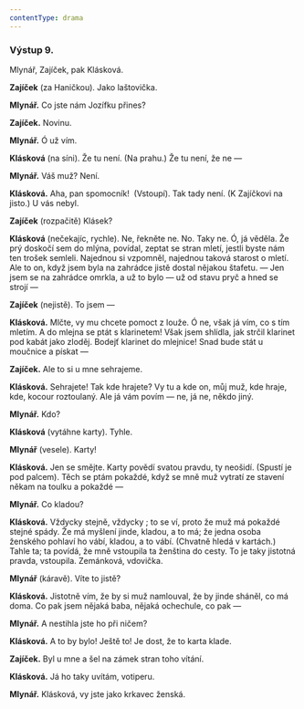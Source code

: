 ```yaml
---
contentType: drama
---
```


### Výstup 9.

Mlynář, Zajíček, pak Klásková.

**Zajíček** (za Haničkou). Jako laštovička. 

**Mlynář.** Co jste nám Jozífku přines? 

**Zajíček.** Novinu.

**Mlynář.** Ó už vím.

**Klásková** (na síni). Že tu není. (Na prahu.) Že tu není, že ne —

**Mlynář.** Váš muž? Není.

**Klásková.** Aha, pan spomocník!  (Vstoupí). Tak tady není. (K Zajíčkovi na jisto.) U vás nebyl. 

**Zajíček** (rozpačitě) Klásek?

**Klásková** (nečekajíc, rychle). Ne, řekněte ne. No. Taky ne. Ó, já věděla. Že prý doskočí sem do mlýna, povídal, zeptat se stran mletí, jestli byste nám ten trošek semleli. Najednou si vzpomněl, najednou taková starost o mletí. Ale to on, když jsem byla na zahrádce jistě dostal nějakou štafetu. — Jen jsem se na zahrádce omrkla, a už to bylo — už od stavu pryč a hned se strojí —

**Zajíček** (nejistě). To jsem —

**Klásková.** Mlčte, vy mu chcete pomoct z louže. Ó ne, však já vím, co s tím mletím. A do mlejna se ptát s klarinetem! Však jsem shlídla, jak strčil klarinet pod kabát jako zloděj. Bodejť klarinet do mlejnice! Snad bude stát u moučnice a pískat —

**Zajíček.** Ale to si u mne sehrajeme.

**Klásková.** Sehrajete! Tak kde hrajete? Vy tu a kde on, můj muž, kde hraje, kde, kocour roztoulaný. Ale já vám povím — ne, já ne, někdo jiný.

**Mlynář.** Kdo?

**Klásková** (vytáhne karty). Tyhle. 

**Mlynář** (vesele). Karty!

**Klásková.** Jen se smějte. Karty povědí svatou pravdu, ty neošidí. (Spustí je pod palcem). Těch se ptám pokaždé, když se mně muž vytratí ze stavení někam na toulku a pokaždé —

**Mlynář.** Co kladou?

**Klásková.** Vždycky stejně, vždycky ; to se ví, proto že muž má pokaždé stejné spády. Že má myšlení jinde, kladou, a to má; že jedna osoba ženského pohlaví ho vábí, kladou, a to vábí. (Chvatně hledá v kartách.) Tahle ta; ta povídá, že mně vstoupila ta ženština do cesty. To je taky jistotná pravda, vstoupila. Zemánková, vdovička.

**Mlynář** (káravě). Víte to jistě?

**Klásková.** Jistotně vím, že by si muž namlouval, že by jinde sháněl, co má doma. Co pak jsem nějaká baba, nějaká ochechule, co pak —

**Mlynář.** A nestihla jste ho při ničem?

**Klásková.** A to by bylo! Ještě to! Je dost, že to karta klade.

**Zajíček.** Byl u mne a šel na zámek stran toho vítání.

**Klásková.** Já ho taky uvítám, votiperu. 

**Mlynář.** Klásková, vy jste jako krkavec ženská.

